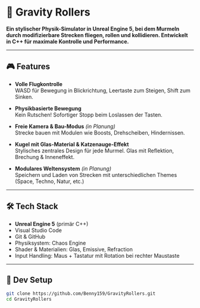 # 🌌 Gravity Rollers

**Ein stylischer Physik-Simulator in Unreal Engine 5, bei dem Murmeln durch modifizierbare Strecken fliegen, rollen und kollidieren. Entwickelt in C++ für maximale Kontrolle und Performance.**

---

## 🎮 Features

- **Volle Flugkontrolle**  
  WASD für Bewegung in Blickrichtung, Leertaste zum Steigen, Shift zum Sinken.

- **Physikbasierte Bewegung**  
  Kein Rutschen! Sofortiger Stopp beim Loslassen der Tasten.

- **Freie Kamera & Bau-Modus** *(in Planung)*  
  Strecke bauen mit Modulen wie Boosts, Drehscheiben, Hindernissen.

- **Kugel mit Glas-Material & Katzenauge-Effekt**  
  Stylisches zentrales Design für jede Murmel. Glas mit Reflektion, Brechung & Inneneffekt.

- **Modulares Weltensystem** *(in Planung)*  
  Speichern und Laden von Strecken mit unterschiedlichen Themes (Space, Techno, Natur, etc.)

---

## 🛠️ Tech Stack

- **Unreal Engine 5** (primär C++)
- Visual Studio Code
- Git & GitHub
- Physiksystem: Chaos Engine
- Shader & Materialien: Glas, Emissive, Refraction
- Input Handling: Maus + Tastatur mit Rotation bei rechter Maustaste

---

## 🚀 Dev Setup

```bash
git clone https://github.com/Benny159/GravityRollers.git
cd GravityRollers
